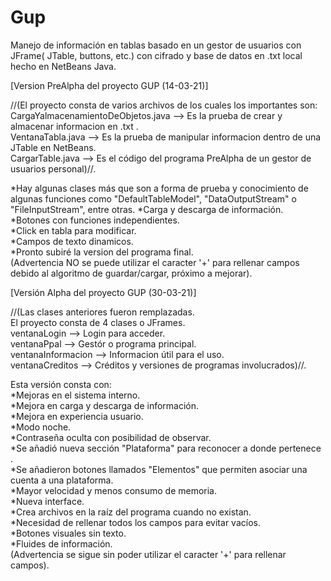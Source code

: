 # Gup
Manejo de información en tablas basado en un gestor de usuarios con JFrame( JTable, buttons, etc.) con cifrado y base de datos en .txt local hecho en NetBeans Java.

[Version PreAlpha del proyecto GUP (14-03-21)]

//(El proyecto consta de varios archivos de los cuales los importantes son:             
    CargaYalmacenamientoDeObjetos.java --> Es la prueba de crear y almacenar informacion en .txt .          
    VentanaTabla.java --> Es la prueba de manipular informacion dentro de una JTable en NetBeans.       
    CargarTable.java --> Es el código del programa PreAlpha de un gestor de usuarios personal)//.    
      
*Hay algunas clases más que son a forma de prueba y conocimiento de algunas funciones como "DefaultTableModel", "DataOutputStream" o "FileInputStream", entre otras.
*Carga y descarga de información.   
*Botones con funciones independientes.    
*Click en tabla para modificar.   
*Campos de texto dinamicos.   
*Pronto subiré la version del programa final.   
(Advertencia NO se puede utilizar el caracter '+' para rellenar campos debido al algoritmo de guardar/cargar, próximo a mejorar). 

[Versión Alpha del proyecto GUP (30-03-21)]

//(Las clases anteriores fueron remplazadas.    
    El proyecto consta de 4 clases o JFrames.                          
    ventanaLogin --> Login para acceder.                       
    ventanaPpal --> Gestór o programa principal.              
    ventanaInformacion --> Informacion útil para el uso.             
    ventanaCreditos --> Créditos y versiones de programas involucrados)//.
    
Esta versión consta con:                                    
*Mejoras en el sistema interno.                   
*Mejora en carga y descarga de información.                           
*Mejora en experiencia usuario.                 
*Modo noche.                                                                          
*Contraseña oculta con posibilidad de observar.                       
*Se añadió nueva sección "Plataforma" para reconocer a donde pertenece .                          
*Se añadieron botones llamados "Elementos" que permiten asociar una cuenta a una plataforma.                
*Mayor velocidad y menos consumo de memoria.                    
*Nueva interface.                         
*Crea archivos en la raíz del programa cuando no existan.                     
*Necesidad de rellenar todos los campos para evitar vacíos.                             
*Botones visuales sin texto.                                
*Fluides de información.                                      
(Advertencia se sigue sin poder utilizar el caracter '+' para rellenar campos).                     
